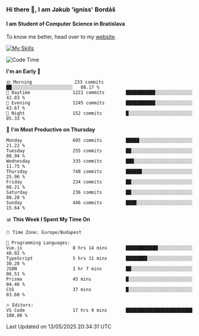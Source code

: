 ### Hi there 👋, I am Jakub 'igniss' Bordáš

#### I am Student of Computer Science in Bratislava
To know me better, head over to my [website](https://bordas.sk).

[![My Skills](https://skillicons.dev/icons?i=js,typescript,html,css,figma,svelte,vue,next,postgresql,nest,express,nodejs)](https://bordas.sk)


<!--START_SECTION:waka-->
![Code Time](http://img.shields.io/badge/Code%20Time-1%2C891%20hrs%2056%20mins-blue)

**I'm an Early 🐤** 

```text
🌞 Morning                233 commits         ██░░░░░░░░░░░░░░░░░░░░░░░   08.17 % 
🌆 Daytime                1221 commits        ███████████░░░░░░░░░░░░░░   42.83 % 
🌃 Evening                1245 commits        ███████████░░░░░░░░░░░░░░   43.67 % 
🌙 Night                  152 commits         █░░░░░░░░░░░░░░░░░░░░░░░░   05.33 % 
```
📅 **I'm Most Productive on Thursday** 

```text
Monday                   605 commits         █████░░░░░░░░░░░░░░░░░░░░   21.22 % 
Tuesday                  255 commits         ██░░░░░░░░░░░░░░░░░░░░░░░   08.94 % 
Wednesday                335 commits         ███░░░░░░░░░░░░░░░░░░░░░░   11.75 % 
Thursday                 740 commits         ██████░░░░░░░░░░░░░░░░░░░   25.96 % 
Friday                   234 commits         ██░░░░░░░░░░░░░░░░░░░░░░░   08.21 % 
Saturday                 236 commits         ██░░░░░░░░░░░░░░░░░░░░░░░   08.28 % 
Sunday                   446 commits         ████░░░░░░░░░░░░░░░░░░░░░   15.64 % 
```


📊 **This Week I Spent My Time On** 

```text
🕑︎ Time Zone: Europe/Budapest

💬 Programming Languages: 
Vue.js                   8 hrs 14 mins       ████████████░░░░░░░░░░░░░   48.02 % 
TypeScript               5 hrs 11 mins       ████████░░░░░░░░░░░░░░░░░   30.28 % 
JSON                     1 hr 7 mins         ██░░░░░░░░░░░░░░░░░░░░░░░   06.51 % 
Prisma                   45 mins             █░░░░░░░░░░░░░░░░░░░░░░░░   04.46 % 
CSS                      37 mins             █░░░░░░░░░░░░░░░░░░░░░░░░   03.60 % 

🔥 Editors: 
VS Code                  17 hrs 9 mins       █████████████████████████   100.00 % 
```


 Last Updated on 13/05/2025 20:34:31 UTC
<!--END_SECTION:waka-->

